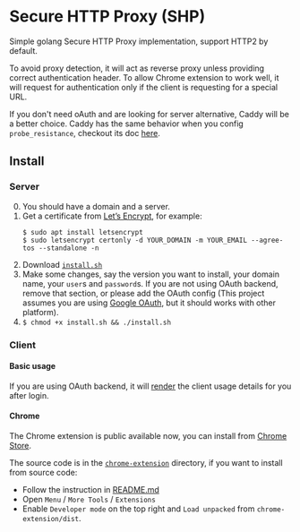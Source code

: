 # Secure HTTP Proxy (SHP)

Simple golang Secure HTTP Proxy implementation, support HTTP2 by default.

To avoid proxy detection, it will act as reverse proxy unless providing correct authentication header. To allow Chrome extension to work well, it will request for authentication only if the client is requesting for a special URL.

If you don't need oAuth and are looking for server alternative, Caddy will be a better choice. Caddy has the same behavior when you config `probe_resistance`, checkout its doc [here](https://caddyserver.com/v1/docs/http.forwardproxy).

## Install

### Server

0. You should have a domain and a server.
1. Get a certificate from [Let’s Encrypt](https://letsencrypt.org), for example:
   ```
   $ sudo apt install letsencrypt
   $ sudo letsencrypt certonly -d YOUR_DOMAIN -m YOUR_EMAIL --agree-tos --standalone -n
   ```
2. Download [`install.sh`](./install.sh)
3. Make some changes, say the version you want to install, your domain name, your `user`s and `password`s. If you are not using OAuth backend, remove that section, or please add the OAuth config (This project assumes you are using [Google OAuth](https://console.cloud.google.com/apis/credentials), but it should works with other platform).
4. `$ chmod +x install.sh && ./install.sh`

### Client

#### Basic usage

If you are using OAuth backend, it will [render](./server/render.js) the client usage details for you after login.

#### Chrome

The Chrome extension is public available now, you can install from [Chrome Store](https://chrome.google.com/webstore/detail/go-shp-client/pfmmmnmngonlnloejbdhnmknopgejmcn).

The source code is in the [`chrome-extension`](./chrome-extension/) directory, if you want to install from source code:
  - Follow the instruction in [README.md](./chrome-extension/README.md)
  - Open `Menu` / `More Tools` / `Extensions`
  - Enable `Developer mode` on the top right and `Load unpacked` from `chrome-extension/dist`.
